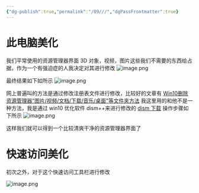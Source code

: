 ```yaml
---
{"dg-publish":true,"permalink":"/09///","dgPassFrontmatter":true}
---
```


# 此电脑美化
我们平常使用的资源管理器界面 3D 对象，视频，图片这些我们不需要的东西给占据，作为一个有强迫症的人我决定对其进行修改
![image.png](https://qkh-markdown-1316031240.cos.ap-nanjing.myqcloud.com/obsidian/202308241402644.png)

最终结果如下如所示
![image.png](https://qkh-markdown-1316031240.cos.ap-nanjing.myqcloud.com/obsidian/202308241403245.png)

网上普遍叫的方法是通过修改注册表文件进行修改，比较好的文章有
[Win10删除资源管理器“图片/视频/文档/下载/音乐/桌面"等文件夹方法](https://zhuanlan.zhihu.com/p/346784646)
我这里用的和他不是一种方法，我是通过 win10 优化软件 dism++来进行修改的
[dism 下载](https://github.com/Chuyu-Team/Dism-Multi-language)
操作步骤如下所示
![image.png](https://qkh-markdown-1316031240.cos.ap-nanjing.myqcloud.com/obsidian/202308241407272.png)

这样我们就可以得到一个比较清爽干净的资源管理器界面了
# 快速访问美化
初次之外，对于这个快速访问工具栏进行修改

![image.png](https://qkh-markdown-1316031240.cos.ap-nanjing.myqcloud.com/obsidian/202308241410041.png)
